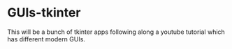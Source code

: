 # GUIs-tkinter
This will be a bunch of tkinter apps following along a youtube tutorial which has different modern GUIs.
